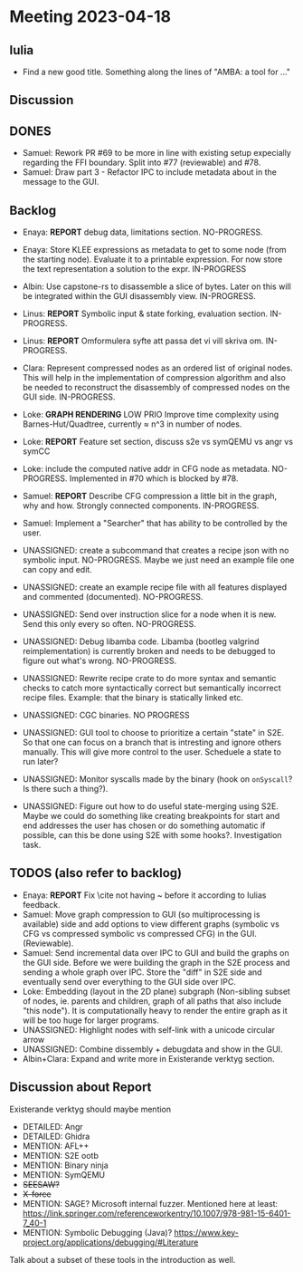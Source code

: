 # Meeting 2023-04-18

## Iulia
- Find a new good title. Something along the lines of "AMBA: a tool for ..."

## Discussion

## DONES
- Samuel: Rework PR #69 to be more in line with existing setup expecially
  regarding the FFI boundary. Split into #77 (reviewable) and #78.
- Samuel: Draw part 3 - Refactor IPC to include metadata about in the message
  to the GUI.

## Backlog
- Enaya: **REPORT** debug data, limitations section. NO-PROGRESS.
- Enaya: Store KLEE expressions as metadata to get to some node (from the
  starting node). Evaluate it to a printable expression. For now store the text
  representation a solution to the expr. IN-PROGRESS

- Albin: Use capstone-rs to disassemble a slice of bytes. Later on this
  will be integrated within the GUI disassembly view. IN-PROGRESS.

- Linus: **REPORT** Symbolic input & state forking, evaluation section.
  IN-PROGRESS.
- Linus: **REPORT** Omformulera syfte att passa det vi vill skriva om.
  IN-PROGRESS.

- Clara: Represent compressed nodes as an ordered list of original nodes. This
  will help in the implementation of compression algorithm and also be needed
  to reconstruct the disassembly of compressed nodes on the GUI side.
  IN-PROGRESS.

- Loke: **GRAPH RENDERING** LOW PRIO Improve time complexity using
  Barnes-Hut/Quadtree, currently ≈ n^3 in number of nodes.
- Loke: **REPORT** Feature set section, discuss s2e vs symQEMU vs angr vs symCC 
- Loke: include the computed native addr in CFG node as metadata.
  NO-PROGRESS. Implemented in #70 which is blocked by #78.

- Samuel: **REPORT** Describe CFG compression a little bit in the graph, why and
  how. Strongly connected components. IN-PROGRESS.
- Samuel: Implement a "Searcher" that has ability to be controlled by the
  user.

- UNASSIGNED: create a subcommand that creates a recipe json with no symbolic
  input. NO-PROGRESS. Maybe we just need an example file one can copy and edit.
- UNASSIGNED: create an example recipe file with all features displayed and
  commented (documented). NO-PROGRESS.
- UNASSIGNED: Send over instruction slice for a node when it is new. Send this
  only every so often. NO-PROGRESS.
- UNASSIGNED: Debug libamba code. Libamba (bootleg valgrind
  reimplementation) is currently broken and needs to be debugged to figure out
  what's wrong. NO-PROGRESS.
- UNASSIGNED: Rewrite recipe crate to do more syntax and semantic checks to
  catch more syntactically correct but semantically incorrect recipe files.
  Example: that the binary is statically linked etc.
- UNASSIGNED: CGC binaries. NO PROGRESS
- UNASSIGNED: GUI tool to choose to prioritize a certain "state" in S2E. So
  that one can focus on a branch that is intresting and ignore others manually.
  This will give more control to the user. Scheduele a state to run later?
- UNASSIGNED: Monitor syscalls made by the binary (hook on `onSyscall`? Is
  there such a thing?).
- UNASSIGNED: Figure out how to do useful state-merging using S2E. Maybe we
  could do something like creating breakpoints for start and end addresses the
  user has chosen or do something automatic if possible, can this be done using
  S2E with some hooks?. Investigation task.

## TODOS (also refer to backlog)
- Enaya: **REPORT** Fix \cite not having ~ before it according to Iulias
  feedback.
- Samuel: Move graph compression to GUI (so multiprocessing is available) side
  and add options to view different graphs (symbolic vs CFG vs compressed
  symbolic vs compressed CFG) in the GUI. (Reviewable).
- Samuel: Send incremental data over IPC to GUI and build the graphs on the GUI
  side. Before we were building the graph in the S2E process and sending a
  whole graph over IPC. Store the "diff" in S2E side and eventually send over
  everything to the GUI side over IPC.
- Loke: Embedding (layout in the 2D plane) subgraph (Non-sibling subset of
  nodes, ie. parents and children, graph of all paths that also include "this
  node"). It is computationally heavy to render the entire graph as it
  will be too huge for larger programs.
- UNASSIGNED: Highlight nodes with self-link with a unicode circular arrow
- UNASSIGNED: Combine dissembly + debugdata and show in the GUI.
- Albin+Clara: Expand and write more in Existerande verktyg section.

## Discussion about Report
Existerande verktyg should maybe mention
- DETAILED: Angr
- DETAILED: Ghidra
- MENTION: AFL++
- MENTION: S2E ootb
- MENTION: Binary ninja
- MENTION: SymQEMU
- ~~SEESAW?~~
- ~~X-force~~
- MENTION: SAGE? Microsoft internal fuzzer. Mentioned here at least:
  https://link.springer.com/referenceworkentry/10.1007/978-981-15-6401-7_40-1
- MENTION: Symbolic Debugging (Java)? https://www.key-project.org/applications/debugging/#Literature


Talk about a subset of these tools in the introduction as well.
